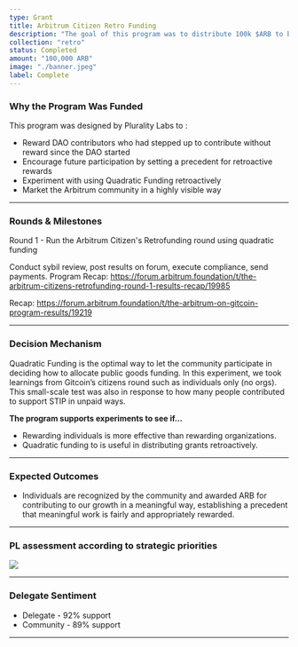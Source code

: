 ```yaml
---
type: Grant
title: Arbitrum Citizen Retro Funding
description: "The goal of this program was to distribute 100k $ARB to best Arbinauts and citizens that have proactively worked and truly impacted the Arbitrum DAO since its launch. We aimed to reward work that helped kickstart the DAO and/or contributed directly to Arbitrum DAO’s strategic goals."
collection: "retro"
status: Completed
amount: "100,000 ARB"
image: "./banner.jpeg"
label: Complete
---
```


### Why the Program Was Funded

This program was designed by Plurality Labs to :

- Reward DAO contributors who had stepped up to contribute without reward since the DAO started
- Encourage future participation by setting a precedent for retroactive rewards
- Experiment with using Quadratic Funding retroactively
- Market the Arbitrum community in a highly visible way

---

### Rounds & Milestones

Round 1 - Run the Arbitrum Citizen's Retrofunding round using quadratic funding

Conduct sybil review, post results on forum, execute compliance, send payments. Program Recap:
https://forum.arbitrum.foundation/t/the-arbitrum-citizens-retrofunding-round-1-results-recap/19985

Recap: https://forum.arbitrum.foundation/t/the-arbitrum-on-gitcoin-program-results/19219

---

### Decision Mechanism

Quadratic Funding is the optimal way to let the community participate in deciding how to allocate public goods funding. In this experiment, we took learnings from Gitcoin’s citizens round such as individuals only (no orgs). This small-scale test was also in response to how many people contributed to support STIP in unpaid ways.

**The program supports experiments to see if…**

- Rewarding individuals is more effective than rewarding organizations.
- Quadratic funding to is useful in distributing grants retroactively.

---

### Expected Outcomes

- Individuals are recognized by the community and awarded ARB for contributing to our growth in a meaningful way, establishing a precedent that meaningful work is fairly and appropriately rewarded.

---

### PL assessment according to strategic priorities

<div class="lg:w-1/2">

![](/images/graph.png)

</div>

---

### Delegate Sentiment

- Delegate - 92% support
- Community - 89% support

---
